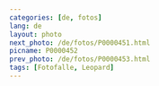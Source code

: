 ```yaml
---
categories: [de, fotos]
lang: de
layout: photo
next_photo: /de/fotos/P0000451.html
picname: P0000452
prev_photo: /de/fotos/P0000453.html
tags: [Fotofalle, Leopard]
---
```

